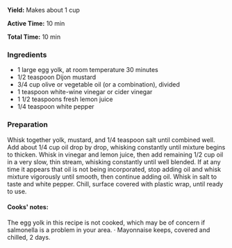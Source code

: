 **Yield:**
Makes about 1 cup

**Active Time:**
10 min

**Total Time:**
10 min

### Ingredients
* 1 large egg yolk, at room temperature 30 minutes
* 1/2 teaspoon Dijon mustard
* 3/4 cup olive or vegetable oil (or a combination), divided
* 1 teaspoon white-wine vinegar or cider vinegar
* 1 1/2 teaspoons fresh lemon juice
* 1/4 teaspoon white pepper

### Preparation

Whisk together yolk, mustard, and 1/4 teaspoon salt until combined well. Add about 1/4 cup oil drop by drop, whisking constantly until mixture begins to thicken. Whisk in vinegar and lemon juice, then add remaining 1/2 cup oil in a very slow, thin stream, whisking constantly until well blended. If at any time it appears that oil is not being incorporated, stop adding oil and whisk mixture vigorously until smooth, then continue adding oil. Whisk in salt to taste and white pepper. Chill, surface covered with plastic wrap, until ready to use. 

#### Cooks' notes:
The egg yolk in this recipe is not cooked, which may be of concern if salmonella is a problem in your area. · Mayonnaise keeps, covered and chilled, 2 days.
